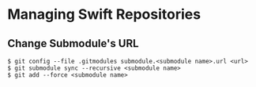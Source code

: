# Managing Swift Repositories

## Change Submodule's URL
```console
$ git config --file .gitmodules submodule.<submodule name>.url <url>
$ git submodule sync --recursive <submodule name>
$ git add --force <submodule name>
```
